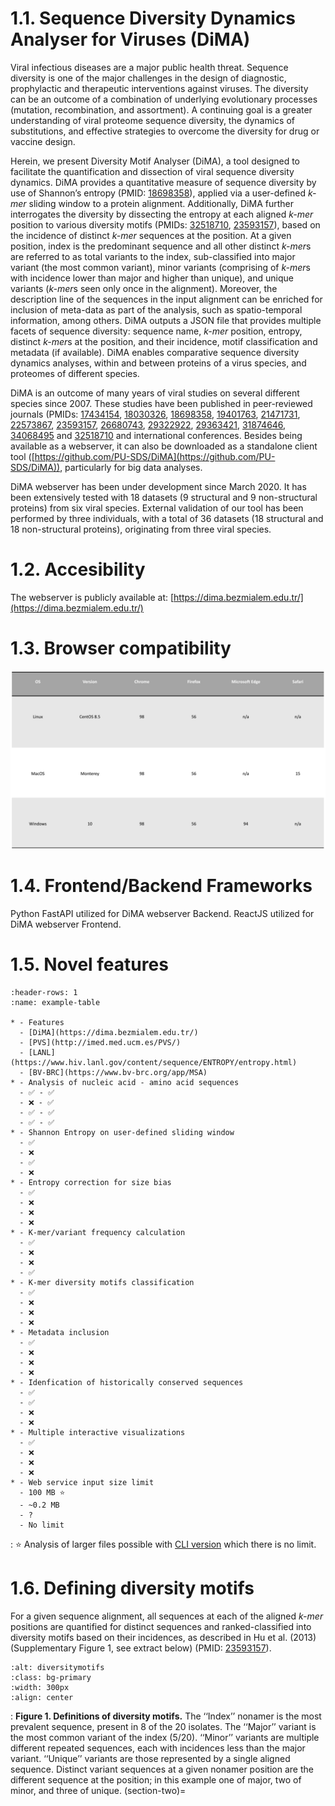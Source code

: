 # 1.1. Sequence Diversity Dynamics Analyser for Viruses (DiMA)
Viral infectious diseases are a major public health threat. Sequence diversity is one of the major challenges in the design of diagnostic, prophylactic and therapeutic interventions against viruses. The diversity can be an outcome of a combination of underlying evolutionary processes (mutation, recombination, and assortment). A continuing goal is a greater understanding of viral proteome sequence diversity, the dynamics of substitutions, and effective strategies to overcome the diversity for drug or vaccine design.

Herein, we present Diversity Motif Analyser (DiMA), a tool designed to facilitate the quantification and dissection of viral sequence diversity dynamics. DiMA provides a quantitative measure of sequence diversity by use of Shannon’s entropy (PMID: [18698358](https://pubmed.ncbi.nlm.nih.gov/18698358/)), applied via a user-defined *k-mer* sliding window to a protein alignment. Additionally, DiMA further interrogates the diversity by dissecting the entropy at each aligned *k-mer* position to various diversity motifs (PMIDs: [32518710](https://pubmed.ncbi.nlm.nih.gov/32518710/), [23593157](https://pubmed.ncbi.nlm.nih.gov/23593157/)), based on the incidence of distinct *k-mer* sequences at the position. At a given position, index is the predominant sequence and all other distinct *k-mer*s are referred to as total variants to the index, sub-classified into major variant (the most common variant), minor variants (comprising of *k-mer*s with incidence lower than major and higher than unique), and unique variants (*k-mer*s seen only once in the alignment). Moreover, the description line of the sequences in the input alignment can be enriched for inclusion of meta-data as part of the analysis, such as spatio-temporal information, among others. DiMA outputs a JSON file that provides multiple facets of sequence diversity: sequence name, *k-mer* position, entropy, distinct *k-mer*s at the position, and their incidence, motif classification and metadata (if available). DiMA enables comparative sequence diversity dynamics analyses, within and between proteins of a virus species, and proteomes of different species.

DiMA is an outcome of many years of viral studies on several different species since 2007. These studies have been published in peer-reviewed journals (PMIDs: [17434154](https://pubmed.ncbi.nlm.nih.gov/17434154/), [18030326](https://pubmed.ncbi.nlm.nih.gov/18030326/), [18698358](https://pubmed.ncbi.nlm.nih.gov/18698358/), [19401763](https://pubmed.ncbi.nlm.nih.gov/19401763/), [21471731](https://pubmed.ncbi.nlm.nih.gov/21471731/), [22573867](https://pubmed.ncbi.nlm.nih.gov/22573867/), [23593157](https://pubmed.ncbi.nlm.nih.gov/23593157/), [26680743](https://pubmed.ncbi.nlm.nih.gov/26680743/), [29322922](https://pubmed.ncbi.nlm.nih.gov/29322922/), [29363421](https://pubmed.ncbi.nlm.nih.gov/29363421/), [31874646](https://pubmed.ncbi.nlm.nih.gov/31874646/), [34068495](https://pubmed.ncbi.nlm.nih.gov/34068495/) and [32518710](https://pubmed.ncbi.nlm.nih.gov/32518710/) and international conferences. Besides being available as a webserver, it can also be downloaded as a standalone client tool ([https://github.com/PU-SDS/DiMA](https://github.com/PU-SDS/DiMA)), particularly for big data analyses.

DiMA webserver has been under development since March 2020. It has been extensively tested with 18 datasets (9 structural and 9 non-structural proteins) from six viral species. External validation of our tool has been performed by three individuals, with a total of 36 datasets (18 structural and 18 non-structural proteins), originating from three viral species.

# 1.2. Accesibility

The webserver is publicly available at:
[https://dima.bezmialem.edu.tr/](https://dima.bezmialem.edu.tr/)

# 1.3. Browser compatibility

![browserc](images/browserc.png)

# 1.4. Frontend/Backend Frameworks

Python FastAPI utilized for DiMA webserver Backend. 
ReactJS utilized for DiMA webserver Frontend.

# 1.5. Novel features 

```{list-table} Table 1. Novel features of DiMA in comparison with other web servers for viral sequence variation analysis
:header-rows: 1
:name: example-table

* - Features
  - [DiMA](https://dima.bezmialem.edu.tr/)
  - [PVS](http://imed.med.ucm.es/PVS/)
  - [LANL](https://www.hiv.lanl.gov/content/sequence/ENTROPY/entropy.html)
  - [BV-BRC](https://www.bv-brc.org/app/MSA)
* - Analysis of nucleic acid - amino acid sequences
  - ✅ - ✅
  - ❌ - ✅
  - ✅ - ✅
  - ✅ - ✅
* - Shannon Entropy on user-defined sliding window
  - ✅
  - ❌
  - ✅
  - ❌
* - Entropy correction for size bias
  - ✅
  - ❌
  - ❌
  - ❌
* - K-mer/variant frequency calculation  
  - ✅
  - ❌
  - ❌
  - ✅
* - K-mer diversity motifs classification
  - ✅
  - ❌
  - ❌
  - ❌
* - Metadata inclusion
  - ✅
  - ❌
  - ❌
  - ❌
* - Idenfication of historically conserved sequences 
  - ✅ 
  - ✅  
  - ❌
  - ❌
* - Multiple interactive visualizations 
  - ✅  
  - ❌
  - ❌
  - ❌
* - Web service input size limit 
  - 100 MB ⭐ 
  - ~0.2 MB 
  - ? 
  - No limit
```
<a></a> 
: ⭐ Analysis of larger files possible with [CLI version](https://github.com/PU-SDS/DiMA) which there is no limit.
# 1.6. Defining diversity motifs

For a given sequence alignment, all sequences at each of the aligned *k-mer* positions are quantified for distinct sequences and ranked-classified into diversity motifs based on their incidences, as described in Hu et al. (2013) (Supplementary Figure 1, see extract below) (PMID: [23593157](https://pubmed.ncbi.nlm.nih.gov/23593157/)).  

```{image} images/diversity_motifs.svg
:alt: diversitymotifs
:class: bg-primary
:width: 300px
:align: center
```
<a></a> 
: **Figure 1. Definitions of diversity motifs.** The ‘‘Index’’ nonamer is the most prevalent sequence, present in 8 of the 20 isolates. The ‘‘Major’’ variant is the most common variant of the index (5/20). ‘‘Minor’’ variants are multiple different repeated sequences, each with incidences less than the major variant. ‘‘Unique’’ variants are those represented by a single aligned sequence. Distinct variant sequences at a given nonamer position are the different sequence at the position; in this example one of major, two of minor, and three of unique.
(section-two)=
